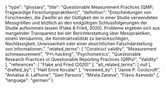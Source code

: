 {
    "type": "glossary",
    "title": "Questionable Measurement Practices (QMP; Fragwürdige Forschungspraktiken))",
    "definition": "Entscheidungen von Forschenden, die Zweifel an der Gültigkeit der in einer Studie verwendeten Messgrößen und letztlich an den endgültigen Schlussfolgerungen der Studie aufkommen lassen (Flake & Fried, 2020). Probleme ergeben sich aus mangelnder Transparenz bei der Berichterstattung über Messpraktiken, einem Versäumnis, die Konstruktvalidität zu berücksichtigen, Nachlässigkeit, Unwissenheit oder einer absichtlichen Falschdarstellung von Informationen.",
    "related_terms": [
        "Construct validity",
        "Measurement schmeasurement",
        "P*\\-hacking",
        "Psychometrics",
        "Questionable Research Practices or Questionable Reporting Practices (QRPs)",
        "Validity"
    ],
    "references": [
        "Flake and Fried (2020)"
    ],
    "alt_related_terms": [
        null
    ],
    "drafted_by": [
        "Halil Emre Kocalar"
    ],
    "reviewed_by": [
        "Jamie P. Cockcroft",
        "Annalise A. LaPlume",
        "Sam Parsons",
        "Mirela Zaneva",
        "Flávio Azevedo"
    ],
    "language": "german"
}